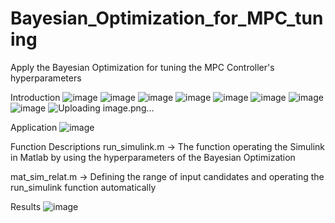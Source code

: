 # Bayesian_Optimization_for_MPC_tuning
Apply the Bayesian Optimization for tuning the MPC Controller's hyperparameters

Introduction
![image](https://user-images.githubusercontent.com/72294130/148907620-1460f718-62fd-4a6b-978a-24b51c80ffec.png)
![image](https://user-images.githubusercontent.com/72294130/148907641-21cc1b54-d39b-4898-bbc2-b3db70e31690.png)
![image](https://user-images.githubusercontent.com/72294130/148907656-7889f13c-15f0-419b-ae1e-90140df5826b.png)
![image](https://user-images.githubusercontent.com/72294130/148907866-2105d6fa-3df3-4852-8836-ba095dbc7581.png)
![image](https://user-images.githubusercontent.com/72294130/148907679-30492c0a-3667-493b-9c70-d73b52038632.png)
![image](https://user-images.githubusercontent.com/72294130/148907698-9e190df9-23d9-41e9-a497-68ef7be9ec5b.png)
![image](https://user-images.githubusercontent.com/72294130/148907748-55d9c6a9-2197-40cf-8412-26d2fb8a58f6.png)
![image](https://user-images.githubusercontent.com/72294130/148907771-6915e7a9-547b-451e-b8f4-f7ac364f9a53.png)
![Uploading image.png…]()



Application
![image](https://user-images.githubusercontent.com/72294130/148907230-88f7f323-558f-41ff-8419-94824aefbae1.png)

Function Descriptions
run_simulink.m -> The function operating the Simulink in Matlab by using the hyperparameters of the Bayesian Optimization

mat_sim_relat.m -> Defining the range of input candidates and operating the run_simulink function automatically

Results
![image](https://user-images.githubusercontent.com/72294130/148907555-65a14d38-4b21-4946-a49c-12543eedec90.png)

